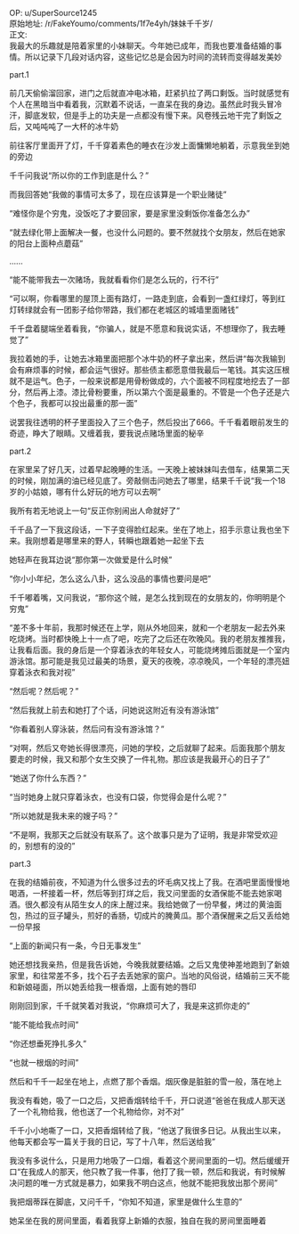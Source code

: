 
OP: u/SuperSource1245  
原始地址: /r/FakeYoumo/comments/1f7e4yh/妹妹千千岁/  
正文:  
我最大的乐趣就是陪着家里的小妹聊天。今年她已成年，而我也要准备结婚的事情。所以记录下几段对话内容，这些记忆总是会因为时间的流转而变得越发美妙

part.1

前几天偷偷溜回家，进门之后就直冲电冰箱，赶紧扒拉了两口剩饭。当时就感觉有个人在黑暗当中看着我，沉默着不说话，一直呆在我的身边。虽然此时我头冒冷汗，脚底发软，但是手上的功夫是一点都没有慢下来。风卷残云地干完了剩饭之后，又吨吨吨了一大杯的冰牛奶

前往客厅里面开了灯，千千穿着素色的睡衣在沙发上面慵懒地躺着，示意我坐到她的旁边

千千问我说“所以你的工作到底是什么？”

而我回答她“我做的事情可太多了，现在应该算是一个职业赌徒”

“难怪你是个穷鬼，没饭吃了才要回家，要是家里没剩饭你准备怎么办”

“就去绿化带上面解决一餐，也没什么问题的。要不然就找个女朋友，然后在她家的阳台上面种点蘑菇”

......

“能不能带我去一次赌场，我就看看你们是怎么玩的，行不行”

“可以啊，你看哪里的屋顶上面有路灯，一路走到底，会看到一盏红绿灯，等到红灯转绿就会有一团影子给你带路，我们都在老城区的城墙里面赌钱”

千千盘着腿端坐着看我，“你骗人，就是不愿意和我说实话，不想理你了，我去睡觉了”

我拉着她的手，让她去冰箱里面把那个冰牛奶的杯子拿出来，然后讲“每次我输到会有麻烦事的时候，都会运气很好。那些债主都愿意借我最后一笔钱。其实这压根就不是运气。色子，一般来说都是用骨粉做成的，六个面被不同程度地挖去了一部分，然后再上漆。漆比骨粉要重，所以第六个面是最重的。不管是一个色子还是六个色子，我都可以投出最重的那一面”

说罢我往透明的杯子里面投入了三个色子，然后投出了666。千千看着眼前发生的奇迹，睁大了眼睛。又缠着我，要我说点赌场里面的秘辛

part.2

在家里呆了好几天，过着早起晚睡的生活。一天晚上被妹妹叫去借车，结果第二天的时候，刚加满的油已经见底了。旁敲侧击问她去了哪里，结果千千说“我一个18岁的小姑娘，哪有什么好玩的地方可以去啊”

我所有若无地说上一句“反正你别闹出人命就好了”

千千品了一下我这段话，一下子变得脸红起来。坐在了地上，招手示意让我也坐下来。我刚想着是哪里来的野人，转瞬也跟着她一起坐下去

她轻声在我耳边说“那你第一次做爱是什么时候”

“你小小年纪，怎么这么八卦，这么没品的事情也要问是吧”

千千嘟着嘴，又问我说，“那你这个贼，是怎么找到现在的女朋友的，你明明是个穷鬼”

“差不多十年前，我那时候还在上学，刚从外地回来，就和一个老朋友一起去外来吃烧烤。当时都快晚上十一点了吧，吃完了之后还在吹晚风。我的老朋友推推我，让我看后面。我的身后是一个穿着泳衣的年轻女人，可能烧烤摊后面就是一个室内游泳馆。那可能是我见过最美的场景，夏天的夜晚，凉凉晚风，一个年轻的漂亮妞穿着泳衣和我对视”

“然后呢？然后呢？”

“然后我就上前去和她打了个话，问她说这附近有没有游泳馆”

“你看着别人穿泳装，然后问有没有游泳馆？”

“对啊，然后又夸她长得很漂亮，问她的学校，之后就聊了起来。后面我那个朋友要走的时候，我又和那个女生交换了一件礼物。那应该是我最开心的日子了”

“她送了你什么东西？”

“当时她身上就只穿着泳衣，也没有口袋，你觉得会是什么呢？”

“所以她就是我未来的嫂子吗？”

“不是啊，我那天之后就没有联系了。这个故事只是为了证明，我是非常受欢迎的，别想有的没的”

part.3

在我的结婚前夜，不知道为什么很多过去的坏毛病又找上了我。在酒吧里面慢慢地喝酒，一杯接着一杯，然后等到打烊之后，我又问里面的女酒保能不能去她家喝酒。很久都没有从陌生女人的床上醒过来。我给她做了一份早餐，烤过的黄油面包，热过的豆子罐头，煎好的香肠，切成片的腌黄瓜。那个酒保醒来之后又丢给她一份早报

“上面的新闻只有一条，今日无事发生”

她还想找我亲热，但是我告诉她，今晚我就要结婚。之后又鬼使神差地跑到了新娘家里，和往常差不多，找个石子去丢她家的窗户。当地的风俗说，结婚前三天不能和新娘碰面，所以她丢给我一根香烟，上面有她的唇印

刚刚回到家，千千就笑着对我说，“你麻烦可大了，我是来这抓你走的”

“能不能给我点时间”

“你还想垂死挣扎多久”

“也就一根烟的时间”

然后和千千一起坐在地上，点燃了那个香烟。烟灰像是脏脏的雪一般，落在地上

我没有看她，吸了一口之后，又把香烟转给千千，开口说道“爸爸在我成人那天送了一个礼物给我，他也送了一个礼物给你，对不对”

千千小小地嘶了一口，又把香烟转给了我，“他送了我很多日记。从我出生以来，他每天都会写一篇关于我的日记，写了十八年，然后送给我”

我没有多说什么，只是用力地吸了一口烟，看着这个房间里面的一切。然后缓缓开口“在我成人的那天，他只教了我一件事，他打了我一顿，然后和我说，有时候解决问题的唯一方式就是暴力，如果我不明白这点，他就不能把我放出那个房间”

我把烟蒂踩在脚底，又问千千，“你知不知道，家里是做什么生意的”

她呆坐在我的房间里面，看着我穿上新婚的衣服，独自在我的房间里面睡着
